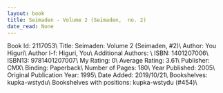 ```yaml
---
layout: book
title: Seimaden - Volume 2 (Seimaden,  no. 2)
date_read: None
---
```


Book Id: 2117053\ 
Title: Seimaden: Volume 2 (Seimaden, #2)\ 
Author: You Higuri\ 
Author l-f: Higuri, You\ 
Additional Authors: \ 
ISBN: 1401207006\ 
ISBN13: 9781401207007\ 
My Rating: 0\ 
Average Rating: 3.61\ 
Publisher: CMX\ 
Binding: Paperback\ 
Number of Pages: 180\ 
Year Published: 2005\ 
Original Publication Year: 1995\ 
Date Added: 2019/10/21\ 
Bookshelves: kupka-wstydu\ 
Bookshelves with positions: kupka-wstydu (#454)\ 

